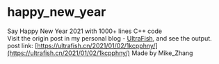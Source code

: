# happy_new_year
Say Happy New Year 2021 with 1000+ lines C++ code <br>
Visit the origin post in my personal blog - [UltraFish](https://ultrafish.cn), and see the output.
<br> post link: [https://ultrafish.cn/2021/01/02/1kcpphny/](https://ultrafish.cn/2021/01/02/1kcpphny/)
Made by Mike_Zhang
